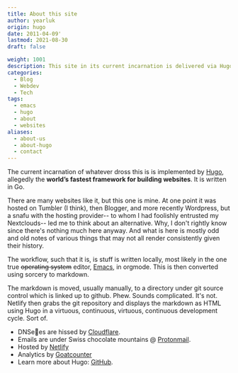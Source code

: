 ```yaml
---
title: About this site
author: yearluk
origin: hugo
date: 2011-04-09'
lastmod: 2021-08-30
draft: false

weight: 1001
description: This site in its current incarnation is delivered via Hugo.
categories:
  - Blog
  - Webdev
  - Tech
tags:
  - emacs
  - hugo
  - about
  - websites
aliases:
  - about-us
  - about-hugo
  - contact
---
```



The current incarnation of whatever dross this is is implemented by [Hugo](https://gohugo.io), allegedly the **world’s fastest framework for building websites**. It is written in Go.

There are many websites like it, but this one is mine. At one point it was hosted on Tumbler (I think), then Blogger, and more recently Wordpress, but a snafu with the hosting provider-- to whom I had foolishly entrusted my Nextclouds-- led me to think about an alternative. Why, I don't rightly know since there's nothing much here anyway. And what is here is mostly odd and old notes of various things that may not all render consistently given their history.

The workflow, such that it is, is stuff is written locally, most likely in the one true ~~operating system~~ editor, [Emacs](https://www.gnu.org/software/emacs/), in orgmode. This is then converted using sorcery to markdown. 

The markdown is moved, usually manually, to a directory under git source control which is linked up to github. Phew. Sounds complicated. It's not. Netlify then grabs the git repository and displays the markdown as HTML using Hugo in a virtuous, continuous, virtuous, continuous development cycle. Sort of.

- DNSe🐍es are hissed by [Cloudflare](https://cloudflare.com). 
- Emails are under Swiss chocolate mountains @ [Protonmail](https://protonmail.ch).  
- Hosted by [Netlify](https://netlify.com)
- Analytics by [Goatcounter](https://goatcounter.com)
- Learn more about Hugo: [GitHub](https://github.com/gohugoio).
